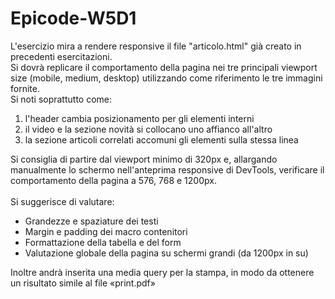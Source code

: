 # Epicode-W5D1
 
L'esercizio mira a rendere responsive il file "articolo.html" già creato in precedenti esercitazioni. <br>
Si dovrà replicare il comportamento della pagina nei tre principali viewport size (mobile, medium, desktop) utilizzando come riferimento le tre immagini fornite. <br>
Si noti soprattutto come: <br>
<ol>
 <li>l'header cambia posizionamento per gli elementi interni</li>
 <li>il video e la sezione novità si collocano uno affianco all'altro</li>
 <li>la sezione articoli correlati accomuni gli elementi sulla stessa linea</li>
</ol>
Si consiglia di partire dal viewport minimo di 320px e, allargando manualmente lo schermo nell'anteprima responsive di DevTools, verificare il comportamento della pagina a 576, 768 e 1200px. <br>
<br>
Si suggerisce di valutare: <br>
<ul>
 <li>Grandezze e spaziature dei testi</li>
 <li>Margin e padding dei macro contenitori</li>
 <li>Formattazione della tabella e del form</li>
 <li>Valutazione globale della pagina su schermi grandi (da 1200px in su)</li>
</ul>

Inoltre andrà inserita una media query per la stampa, in modo da ottenere un risultato simile al file «print.pdf»